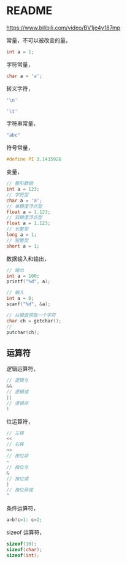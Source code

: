 # README

<https://www.bilibili.com/video/BV1je4y187mp>

常量，不可以被改变的量。

```c
int a = 1;
```

字符常量，

```c
char a = 'a';
```

转义字符，

```c
'\n'

'\t'
```

字符串常量，

```c
"abc"
```

符号常量，

```c
#define PI 3.1415926
```

变量，

```c
// 整形数据
int a = 123;
// 字符型
char a = 'a';
// 单精度浮点型
float a = 1.123;
// 双精度浮点型
float a = 1.123;
// 长整型
long a = 1;
// 短整型
short a = 1;
```

数据输入和输出，

```c
// 输出
int a = 100;
printf("%d", a);

// 输入
int a = 0;
scanf("%d", &a);

// 从键盘获取一个字符
char ch = getchar();
//
putchar(ch);
```

## 运算符

逻辑运算符，

```c
// 逻辑与
&&
// 逻辑或
||
// 逻辑非
!
```

位运算符，

```c
// 左移
<<
// 右移
>>
// 按位非
~
// 按位与
&
// 按位或
|
// 按位异或
^
```

条件运算符，

```c
a>b?c=1: c=2;
```

sizeof 运算符，

```c
sizeof(10);
sizeof(char);
sizeof(int);
```

